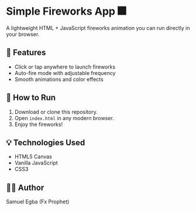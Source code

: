 # Simple Fireworks App 🎆

A lightweight HTML + JavaScript fireworks animation you can run directly in your browser.

## 🔧 Features
- Click or tap anywhere to launch fireworks
- Auto-fire mode with adjustable frequency
- Smooth animations and color effects

## 🚀 How to Run
1. Download or clone this repository.
2. Open `index.html` in any modern browser.
3. Enjoy the fireworks!

## 💡 Technologies Used
- HTML5 Canvas
- Vanilla JavaScript
- CSS3

## 👨‍💻 Author
Samuel Egba (Fx Prophet)
